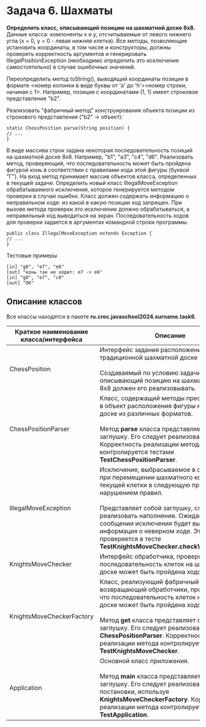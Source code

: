 # Задача 6. Шахматы
**Определить класс, описывающий позицию на шахматной доске 8x8.**
Данные класса: компоненты x и y, отсчитываемые от левого нижнего угла (x = 0, y = 0 - левая нижняя клетка).
Все методы, позволяющие установить координаты, в том числе и конструкторы, 
должны проверять корректность аргументов и генерировать
IllegalPositionException (необходимо определить это исключение
самостоятельно) в случае ошибочных значений.

Переопределить метод toString(), выводящий координаты позиции в формате
<номер колонки в виде буквы от 'a' до 'h'><номер строки, начиная с 1>. Например,
позиция с координатами (1, 1) имеет строковое представление "b2".

Реализовать "фабричный метод" конструирования объекта позиции из строкового
представления ("b2" -> объект):
```
static ChessPosition parse(String position) {
// ...
}
```
В виде массива строк задана некоторая последовательность позиций на шахматной
доске 8x8. Например, "b1", "a3", "c4", "d6". Реализовать метод, проверяющий, что
последовательность может быть пройдена фигурой конь в соответствии с правилами
хода этой фигуры (буквой "Г"). На вход метод принимает массив объектов класса,
определенных в текущей задаче.
Определить новый класс IllegalMoveException обрабатываемого исключения,
которое генерируется методом проверки в случае ошибки. Класс должен содержать
информацию о неправильном ходе: из какой в какую позиции ход запрещен. При
вызове метода проверки это исключение должно обрабатываться, а неправильный ход
выводиться на экран. Последовательность ходов для проверки задается в аргументах
командной строки программы.
```
public class IllegalMoveException extends Exception {
// ...
}
```
Тестовые примеры
```
[in] "g8", "e7", "e6"
[out] "конь так не ходит: e7 -> e6"
[in] "g8", "e7", "c8"
[out] "OK"
```
## Описание классов
Все классы находятся в пакете **ru.croc.javaschool2024.surname.task6**.

| Краткое наименование класса/интерфейса | Описание |
|------|------|
| ChessPosition | Интерфейс задания расположения фигуры на традиционной шахматной доске 8x8. <br/><br/> Создаваемый по условию задачи класс, описывающий позицию на шахматной доске 8x8 должен его реализовывать. |
| ChessPositionParser | Класс, содержащий методы преобразования в объект расположения фигуры на шахматной доске из различных форматов. <br/><br/> Метод **parse** класса представляет собой заглушку. Его следует реализовать. Корректность реализации метода контролируется тестами **TestChessPositionParser**. |
| IllegalMoveException | Исключение, выбрасываемое в случае, если при перемещении шахматного коня из текущей клетки в следующую происходит с нарушением правил. <br/><br/> Представляет собой заглушку, следует реализовать наполнение. Ожидается, что в сообщении исключения будет выводится информация о неверном ходе. Это проверяется в тесте **TestKnightsMoveChecker.checkWrongMove()**. |
| KnightsMoveChecker | Интерфейс обработчика, проверяющего, что последовательность клеток на шахматной доске может быть пройдена ходом коня. |
| KnightsMoveCheckerFactory | Класс, реализующий фабричный метод, возвращающий обработчики, проверяющие, что последовательность клеток на шахматной доске может быть пройдена ходом коня. <br/><br/> Метод **get** класса представляет собой заглушку. Его следует реализовать, используя **ChessPositionParser**. Корректность реализации метода контролируется тестами **TestKnightsMoveChecker**. |
| Application | Основной класс приложения. <br/><br/> Метод **main** класса представляет собой заглушку. Его следует реализовать согласно постановки, используя **KnightsMoveCheckerFactory**. Корректность реализации метода контролируется тестами **TestApplication**. |

